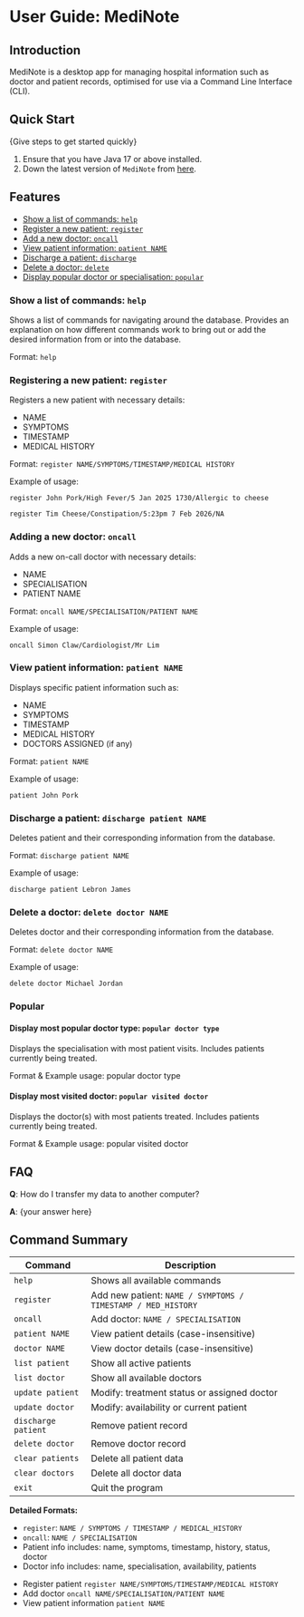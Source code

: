 # User Guide: MediNote

## Introduction

MediNote is a desktop app for managing hospital information such as doctor and patient records, optimised for use 
via a Command Line Interface (CLI).

## Quick Start

{Give steps to get started quickly}

1. Ensure that you have Java 17 or above installed.
1. Down the latest version of `MediNote` from [here](http://link.to/duke).

## Features 

- [Show a list of commands: `help`](...)
- [Register a new patient: `register`](#registering-a-new-patient-register)
- [Add a new doctor: `oncall`](#adding-a-new-doctor-oncall)
- [View patient information: `patient NAME`](#view-patient-information-patient-name)
- [Discharge a patient: `discharge`](#discharge-a-patient-discharge-patient-name)
- [Delete a doctor: `delete`](#delete-a-doctor-delete-doctor-name)
- [Display popular doctor or specialisation: `popular`](#popular)


### Show a list of commands: `help`
Shows a list of commands for navigating around the database.
Provides an explanation on how different commands work to bring out 
or add the desired information from or into the database.

Format: `help`

### Registering a new patient: `register`
Registers a new patient with necessary details:<br>

- NAME
- SYMPTOMS
- TIMESTAMP
- MEDICAL HISTORY

Format: `register NAME/SYMPTOMS/TIMESTAMP/MEDICAL HISTORY`

Example of usage: 

`register John Pork/High Fever/5 Jan 2025 1730/Allergic to cheese`

`register Tim Cheese/Constipation/5:23pm 7 Feb 2026/NA`

### Adding a new doctor: `oncall`
Adds a new on-call doctor with necessary details:<br>

- NAME
- SPECIALISATION
- PATIENT NAME

Format: `oncall NAME/SPECIALISATION/PATIENT NAME`

Example of usage:

`oncall Simon Claw/Cardiologist/Mr Lim`

### View patient information: `patient NAME`
Displays specific patient information such as:<br>

- NAME
- SYMPTOMS
- TIMESTAMP
- MEDICAL HISTORY
- DOCTORS ASSIGNED (if any)

Format: `patient NAME`

Example of usage:

`patient John Pork`

### Discharge a patient: `discharge patient NAME`
Deletes patient and their corresponding information from the database.

Format: `discharge patient NAME`

Example of usage:

`discharge patient Lebron James`

### Delete a doctor: `delete doctor NAME`
Deletes doctor and their corresponding information from the database.

Format: `delete doctor NAME`

Example of usage:

`delete doctor Michael Jordan`

### Popular

#### Display most popular doctor type: `popular doctor type`
Displays the specialisation with most patient visits. Includes patients currently being treated.

Format & Example usage: popular doctor type

#### Display most visited doctor: `popular visited doctor`
Displays the doctor(s) with most patients treated. Includes patients currently being treated.

Format & Example usage: popular visited doctor


## FAQ

**Q**: How do I transfer my data to another computer? 

**A**: {your answer here}

## Command Summary

| Command            | Description                                                                           |
|--------------------|---------------------------------------------------------------------------------------|
| `help`             | Shows all available commands                                                          |
| `register`         | Add new patient: `NAME / SYMPTOMS / TIMESTAMP / MED_HISTORY`                          |
| `oncall`           | Add doctor: `NAME / SPECIALISATION`                                                   |
| `patient NAME`     | View patient details (case-insensitive)                                               |
| `doctor NAME`      | View doctor details (case-insensitive)                                                |
| `list patient`     | Show all active patients                                                              |
| `list doctor`      | Show all available doctors                                                            |
| `update patient`   | Modify: treatment status or assigned doctor                                           |
| `update doctor`    | Modify: availability or current patient                                               |
| `discharge patient`| Remove patient record                                                                 |
| `delete doctor`    | Remove doctor record                                                                  |
| `clear patients`   | Delete all patient data                                                               |
| `clear doctors`    | Delete all doctor data                                                                |
| `exit`             | Quit the program                                                                      |

**Detailed Formats:**
- `register`: `NAME / SYMPTOMS / TIMESTAMP / MEDICAL_HISTORY`
- `oncall`: `NAME / SPECIALISATION`
- Patient info includes: name, symptoms, timestamp, history, status, doctor
- Doctor info includes: name, specialisation, availability, patients

* Register patient `register NAME/SYMPTOMS/TIMESTAMP/MEDICAL HISTORY`
* Add doctor `oncall NAME/SPECIALISATION/PATIENT NAME`
* View patient information `patient NAME`
